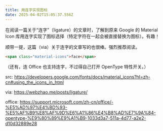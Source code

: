 ```yaml
---
title: 用连字实现图标
date: 2025-04-02T15:05:37.556Z
---
```


在阅读一篇关于“连字”（ligature）的文章时，了解到原来 Google 的 Material Icon 库用连字实现了图标选择（特定字符在一起会被直接替换为图标）。有趣！

顺带一提，这篇（via）关于连字的文章写的也很棒。强烈推荐阅读。

```html
<span class="material-icons">face</span>
```

（还有，连 Office 也支持连字，不过得自己打开 OpenType 特性开关。）

src: https://developers.google.com/fonts/docs/material_icons?hl=zh-cn#using_the_icons_in_html

via: https://webzhao.me/posts/ligature/

office: https://support.microsoft.com/zh-cn/office/-%E5%AD%97%E4%BD%93-%E5%AF%B9%E8%AF%9D%E6%A1%86%E4%B8%AD%E7%9A%84-opentype-%E9%80%89%E9%A1%B9-1033d3a7-511a-4d77-a2e2-d10d32889e28